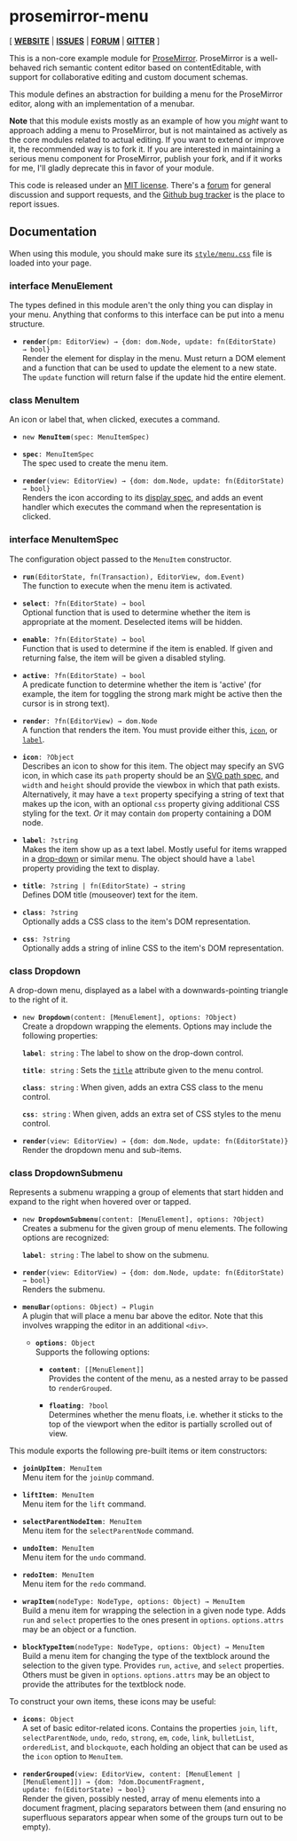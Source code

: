# prosemirror-menu

[ [**WEBSITE**](https://prosemirror.net) | [**ISSUES**](https://github.com/prosemirror/prosemirror-menu/issues) | [**FORUM**](https://discuss.prosemirror.net) | [**GITTER**](https://gitter.im/ProseMirror/prosemirror) ]

This is a non-core example module for [ProseMirror](https://prosemirror.net).
ProseMirror is a well-behaved rich semantic content editor based on
contentEditable, with support for collaborative editing and custom
document schemas.

This module defines an abstraction for building a menu for the
ProseMirror editor, along with an implementation of a menubar.

**Note** that this module exists mostly as an example of how you
_might_ want to approach adding a menu to ProseMirror, but is not
maintained as actively as the core modules related to actual editing.
If you want to extend or improve it, the recommended way is to fork
it. If you are interested in maintaining a serious menu component for
ProseMirror, publish your fork, and if it works for me, I'll gladly
deprecate this in favor of your module.

This code is released under an
[MIT license](https://github.com/prosemirror/prosemirror/tree/master/LICENSE).
There's a [forum](http://discuss.prosemirror.net) for general
discussion and support requests, and the
[Github bug tracker](https://github.com/prosemirror/prosemirror-menu/issues)
is the place to report issues.

## Documentation

When using this module, you should make sure its [`style/menu.css`](https://github.com/ProseMirror/prosemirror-menu/blob/master/style/menu.css) file
is loaded into your page.

### interface MenuElement

The types defined in this module aren't the only thing you can
display in your menu. Anything that conforms to this interface can
be put into a menu structure.

 * **`render`**`(pm: EditorView) → {dom: dom.Node, update: fn(EditorState) → bool}`\
   Render the element for display in the menu. Must return a DOM
   element and a function that can be used to update the element to
   a new state. The `update` function will return false if the
   update hid the entire element.

### class MenuItem

An icon or label that, when clicked, executes a command.

 * `new `**`MenuItem`**`(spec: MenuItemSpec)`

 * **`spec`**`: MenuItemSpec`\
   The spec used to create the menu item.

 * **`render`**`(view: EditorView) → {dom: dom.Node, update: fn(EditorState) → bool}`\
   Renders the icon according to its [display
   spec](#menu.MenuItemSpec.display), and adds an event handler which
   executes the command when the representation is clicked.

### interface MenuItemSpec

The configuration object passed to the `MenuItem` constructor.


 * **`run`**`(EditorState, fn(Transaction), EditorView, dom.Event)`\
   The function to execute when the menu item is activated.

 * **`select`**`: ?fn(EditorState) → bool`\
   Optional function that is used to determine whether the item is
   appropriate at the moment. Deselected items will be hidden.

 * **`enable`**`: ?fn(EditorState) → bool`\
   Function that is used to determine if the item is enabled. If
   given and returning false, the item will be given a disabled
   styling.

 * **`active`**`: ?fn(EditorState) → bool`\
   A predicate function to determine whether the item is 'active' (for
   example, the item for toggling the strong mark might be active then
   the cursor is in strong text).

 * **`render`**`: ?fn(EditorView) → dom.Node`\
   A function that renders the item. You must provide either this,
   [`icon`](#menu.MenuItemSpec.icon), or [`label`](#MenuItemSpec.label).

 * **`icon`**`: ?Object`\
   Describes an icon to show for this item. The object may specify
   an SVG icon, in which case its `path` property should be an [SVG
   path
   spec](https://developer.mozilla.org/en-US/docs/Web/SVG/Attribute/d),
   and `width` and `height` should provide the viewbox in which that
   path exists. Alternatively, it may have a `text` property
   specifying a string of text that makes up the icon, with an
   optional `css` property giving additional CSS styling for the
   text. _Or_ it may contain `dom` property containing a DOM node.

 * **`label`**`: ?string`\
   Makes the item show up as a text label. Mostly useful for items
   wrapped in a [drop-down](#menu.Dropdown) or similar menu. The object
   should have a `label` property providing the text to display.

 * **`title`**`: ?string | fn(EditorState) → string`\
   Defines DOM title (mouseover) text for the item.

 * **`class`**`: ?string`\
   Optionally adds a CSS class to the item's DOM representation.

 * **`css`**`: ?string`\
   Optionally adds a string of inline CSS to the item's DOM
   representation.

### class Dropdown

A drop-down menu, displayed as a label with a downwards-pointing
triangle to the right of it.

 * `new `**`Dropdown`**`(content: [MenuElement], options: ?Object)`\
   Create a dropdown wrapping the elements. Options may include
   the following properties:

   **`label`**`: string`
     : The label to show on the drop-down control.

   **`title`**`: string`
     : Sets the
       [`title`](https://developer.mozilla.org/en-US/docs/Web/HTML/Global_attributes/title)
       attribute given to the menu control.

   **`class`**`: string`
     : When given, adds an extra CSS class to the menu control.

   **`css`**`: string`
     : When given, adds an extra set of CSS styles to the menu control.

 * **`render`**`(view: EditorView) → {dom: dom.Node, update: fn(EditorState)}`\
   Render the dropdown menu and sub-items.

### class DropdownSubmenu

Represents a submenu wrapping a group of elements that start
hidden and expand to the right when hovered over or tapped.

 * `new `**`DropdownSubmenu`**`(content: [MenuElement], options: ?Object)`\
   Creates a submenu for the given group of menu elements. The
   following options are recognized:

   **`label`**`: string`
     : The label to show on the submenu.

 * **`render`**`(view: EditorView) → {dom: dom.Node, update: fn(EditorState) → bool}`\
   Renders the submenu.

 * **`menuBar`**`(options: Object) → Plugin`\
   A plugin that will place a menu bar above the editor. Note that
   this involves wrapping the editor in an additional `<div>`.

    * **`options`**`: Object`\
      Supports the following options:

       * **`content`**`: [[MenuElement]]`\
         Provides the content of the menu, as a nested array to be
         passed to `renderGrouped`.

       * **`floating`**`: ?bool`\
         Determines whether the menu floats, i.e. whether it sticks to
         the top of the viewport when the editor is partially scrolled
         out of view.


This module exports the following pre-built items or item
constructors:

 * **`joinUpItem`**`: MenuItem`\
   Menu item for the `joinUp` command.

 * **`liftItem`**`: MenuItem`\
   Menu item for the `lift` command.

 * **`selectParentNodeItem`**`: MenuItem`\
   Menu item for the `selectParentNode` command.

 * **`undoItem`**`: MenuItem`\
   Menu item for the `undo` command.

 * **`redoItem`**`: MenuItem`\
   Menu item for the `redo` command.

 * **`wrapItem`**`(nodeType: NodeType, options: Object) → MenuItem`\
   Build a menu item for wrapping the selection in a given node type.
   Adds `run` and `select` properties to the ones present in
   `options`. `options.attrs` may be an object or a function.

 * **`blockTypeItem`**`(nodeType: NodeType, options: Object) → MenuItem`\
   Build a menu item for changing the type of the textblock around the
   selection to the given type. Provides `run`, `active`, and `select`
   properties. Others must be given in `options`. `options.attrs` may
   be an object to provide the attributes for the textblock node.


To construct your own items, these icons may be useful:

 * **`icons`**`: Object`\
   A set of basic editor-related icons. Contains the properties
   `join`, `lift`, `selectParentNode`, `undo`, `redo`, `strong`, `em`,
   `code`, `link`, `bulletList`, `orderedList`, and `blockquote`, each
   holding an object that can be used as the `icon` option to
   `MenuItem`.


 * **`renderGrouped`**`(view: EditorView, content: [MenuElement | [MenuElement]]) → {dom: ?dom.DocumentFragment, update: fn(EditorState) → bool}`\
   Render the given, possibly nested, array of menu elements into a
   document fragment, placing separators between them (and ensuring no
   superfluous separators appear when some of the groups turn out to
   be empty).
